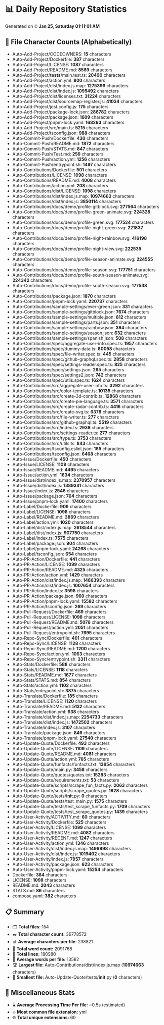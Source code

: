 # 📊 Daily Repository Statistics
Generated on ⏰ **Jan 25, Saturday 01:11:01 AM**

## 📂 File Character Counts (Alphabetically)
- Auto-Add-Project/CODEOWNERS: **15** characters
- Auto-Add-Project/Dockerfile: **387** characters
- Auto-Add-Project/LICENSE: **1087** characters
- Auto-Add-Project/README.md: **8569** characters
- Auto-Add-Project/__tests__/main.test.ts: **20490** characters
- Auto-Add-Project/action.yml: **800** characters
- Auto-Add-Project/dist/index.js.map: **1275396** characters
- Auto-Add-Project/dist/index.js: **1095492** characters
- Auto-Add-Project/dist/licenses.txt: **31224** characters
- Auto-Add-Project/dist/sourcemap-register.js: **41034** characters
- Auto-Add-Project/jest.config.js: **175** characters
- Auto-Add-Project/package-lock.json: **286782** characters
- Auto-Add-Project/package.json: **1609** characters
- Auto-Add-Project/pnpm-lock.yaml: **168263** characters
- Auto-Add-Project/src/main.ts: **5215** characters
- Auto-Add-Project/tsconfig.json: **988** characters
- Auto-Commit-Push/Dockerfile: **430** characters
- Auto-Commit-Push/README.md: **1872** characters
- Auto-Commit-Push/STATS.md: **847** characters
- Auto-Commit-Push/Test.md: **259** characters
- Auto-Commit-Push/action.yml: **1256** characters
- Auto-Commit-Push/entrypoint.sh: **1497** characters
- Auto-Contributions/Dockerfile: **501** characters
- Auto-Contributions/LICENSE: **1098** characters
- Auto-Contributions/README.md: **4008** characters
- Auto-Contributions/action.yml: **208** characters
- Auto-Contributions/dist/LICENSE: **1098** characters
- Auto-Contributions/dist/index.js.map: **10974663** characters
- Auto-Contributions/dist/index.js: **3850114** characters
- Auto-Contributions/docs/demo/profile-gitblock.svg: **277564** characters
- Auto-Contributions/docs/demo/profile-green-animate.svg: **224328** characters
- Auto-Contributions/docs/demo/profile-green.svg: **177524** characters
- Auto-Contributions/docs/demo/profile-night-green.svg: **221837** characters
- Auto-Contributions/docs/demo/profile-night-rainbow.svg: **416198** characters
- Auto-Contributions/docs/demo/profile-night-view.svg: **222535** characters
- Auto-Contributions/docs/demo/profile-season-animate.svg: **224555** characters
- Auto-Contributions/docs/demo/profile-season.svg: **177751** characters
- Auto-Contributions/docs/demo/profile-south-season-animate.svg: **224342** characters
- Auto-Contributions/docs/demo/profile-south-season.svg: **177538** characters
- Auto-Contributions/package.json: **1870** characters
- Auto-Contributions/pnpm-lock.yaml: **220737** characters
- Auto-Contributions/sample-settings/ever-green.json: **331** characters
- Auto-Contributions/sample-settings/gitblock.json: **7674** characters
- Auto-Contributions/sample-settings/multiple.json: **812** characters
- Auto-Contributions/sample-settings/parts.json: **351** characters
- Auto-Contributions/sample-settings/rainbow.json: **394** characters
- Auto-Contributions/sample-settings/season.json: **632** characters
- Auto-Contributions/sample-settings/spanish.json: **508** characters
- Auto-Contributions/spec/aggregate-user-info.spec.ts: **1957** characters
- Auto-Contributions/spec/dummy-data.ts: **80058** characters
- Auto-Contributions/spec/file-writer.spec.ts: **445** characters
- Auto-Contributions/spec/github-graphql.spec.ts: **2858** characters
- Auto-Contributions/spec/settings-reader.spec.ts: **825** characters
- Auto-Contributions/spec/settings.json: **265** characters
- Auto-Contributions/spec/settings2.json: **742** characters
- Auto-Contributions/spec/utils.spec.ts: **1624** characters
- Auto-Contributions/src/aggregate-user-info.ts: **3292** characters
- Auto-Contributions/src/color-template.ts: **10135** characters
- Auto-Contributions/src/create-3d-contrib.ts: **12868** characters
- Auto-Contributions/src/create-pie-language.ts: **3571** characters
- Auto-Contributions/src/create-radar-contrib.ts: **4416** characters
- Auto-Contributions/src/create-svg.ts: **6378** characters
- Auto-Contributions/src/file-writer.ts: **277** characters
- Auto-Contributions/src/github-graphql.ts: **5519** characters
- Auto-Contributions/src/index.ts: **2936** characters
- Auto-Contributions/src/settings-reader.ts: **277** characters
- Auto-Contributions/src/type.ts: **3753** characters
- Auto-Contributions/src/utils.ts: **843** characters
- Auto-Contributions/tsconfig.eslint.json: **165** characters
- Auto-Contributions/tsconfig.json: **6468** characters
- Auto-Issue/Dockerfile: **450** characters
- Auto-Issue/LICENSE: **1109** characters
- Auto-Issue/README.md: **4495** characters
- Auto-Issue/action.yml: **1634** characters
- Auto-Issue/dist/index.js.map: **2370957** characters
- Auto-Issue/dist/index.js: **1389341** characters
- Auto-Issue/index.js: **2546** characters
- Auto-Issue/package.json: **764** characters
- Auto-Issue/pnpm-lock.yaml: **17400** characters
- Auto-Label/Dockerfile: **909** characters
- Auto-Label/LICENSE: **1098** characters
- Auto-Label/README.md: **3869** characters
- Auto-Label/action.yml: **1020** characters
- Auto-Label/dist/index.js.map: **2618544** characters
- Auto-Label/dist/index.js: **907750** characters
- Auto-Label/index.ts: **7575** characters
- Auto-Label/package.json: **904** characters
- Auto-Label/pnpm-lock.yaml: **24268** characters
- Auto-Label/tsconfig.json: **654** characters
- Auto-PR-Action/Dockerfile: **441** characters
- Auto-PR-Action/LICENSE: **1099** characters
- Auto-PR-Action/README.md: **4325** characters
- Auto-PR-Action/action.yml: **1429** characters
- Auto-PR-Action/dist/index.js.map: **1486393** characters
- Auto-PR-Action/dist/index.js: **1007654** characters
- Auto-PR-Action/index.ts: **3598** characters
- Auto-PR-Action/package.json: **960** characters
- Auto-PR-Action/pnpm-lock.yaml: **15582** characters
- Auto-PR-Action/tsconfig.json: **269** characters
- Auto-Pull-Request/Dockerfile: **469** characters
- Auto-Pull-Request/LICENSE: **1098** characters
- Auto-Pull-Request/README.md: **5076** characters
- Auto-Pull-Request/action.yml: **2051** characters
- Auto-Pull-Request/entrypoint.sh: **7695** characters
- Auto-Repo-Sync/Dockerfile: **401** characters
- Auto-Repo-Sync/LICENSE: **1128** characters
- Auto-Repo-Sync/README.md: **1200** characters
- Auto-Repo-Sync/action.yml: **1063** characters
- Auto-Repo-Sync/entrypoint.sh: **3311** characters
- Auto-Stats/Dockerfile: **588** characters
- Auto-Stats/LICENSE: **1118** characters
- Auto-Stats/README.md: **1677** characters
- Auto-Stats/STATS.md: **854** characters
- Auto-Stats/action.yml: **1102** characters
- Auto-Stats/entrypoint.sh: **3875** characters
- Auto-Translate/Dockerfile: **185** characters
- Auto-Translate/LICENSE: **1120** characters
- Auto-Translate/README.md: **5132** characters
- Auto-Translate/action.yml: **938** characters
- Auto-Translate/dist/index.js.map: **2254733** characters
- Auto-Translate/dist/index.js: **1472502** characters
- Auto-Translate/index.js: **3107** characters
- Auto-Translate/package.json: **846** characters
- Auto-Translate/pnpm-lock.yaml: **27540** characters
- Auto-Update-Quote/Dockerfile: **493** characters
- Auto-Update-Quote/LICENSE: **1109** characters
- Auto-Update-Quote/README.md: **4081** characters
- Auto-Update-Quote/action.yml: **765** characters
- Auto-Update-Quote/funfacts/funfacts.txt: **13654** characters
- Auto-Update-Quote/main.py: **3458** characters
- Auto-Update-Quote/quotes/quotes.txt: **15283** characters
- Auto-Update-Quote/requirements.txt: **53** characters
- Auto-Update-Quote/scripts/scrape_fun_facts.py: **2063** characters
- Auto-Update-Quote/scripts/scrape_quotes.py: **1928** characters
- Auto-Update-Quote/tests/__init__.py: **0** characters
- Auto-Update-Quote/tests/test_main.py: **1575** characters
- Auto-Update-Quote/tests/test_scrape_funfacts.py: **1709** characters
- Auto-Update-Quote/tests/test_scrape_quotes.py: **1439** characters
- Auto-User-Activity/ACTIVITY.md: **60** characters
- Auto-User-Activity/Dockerfile: **525** characters
- Auto-User-Activity/LICENSE: **1099** characters
- Auto-User-Activity/README.md: **4082** characters
- Auto-User-Activity/RECENT.md: **1247** characters
- Auto-User-Activity/action.yml: **1346** characters
- Auto-User-Activity/dist/index.js.map: **1496998** characters
- Auto-User-Activity/dist/index.js: **1019402** characters
- Auto-User-Activity/index.js: **7957** characters
- Auto-User-Activity/package.json: **623** characters
- Auto-User-Activity/pnpm-lock.yaml: **15254** characters
- Dockerfile: **384** characters
- LICENSE: **1098** characters
- README.md: **2043** characters
- STATS.md: **86** characters
- compose.yaml: **382** characters

## 📋 Summary
- 🗂️ **Total files:** 154
- ✒️ **Total character count:** 36778572
- 📊 **Average characters per file:** 238821
- 📝 **Total word count:** 2091768
- 🧾 **Total lines:** 180980
- 📐 **Average words per file:** 13582
- 🏆 **Largest file:** Auto-Contributions/dist/index.js.map (**10974663** characters)
- 🥉 **Smallest file:** Auto-Update-Quote/tests/__init__.py (**0** characters)

## 🌟 Miscellaneous Stats
- ⌛ **Average Processing Time Per file:** ~0.5s (estimated)
- 🔥 **Most common file extension:** yml
- 🌐 **Total unique extensions:** 60
